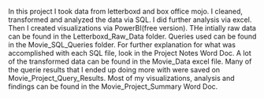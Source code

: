 In this project I took data from letterboxd and box office mojo. I cleaned, transformed and analyzed the data via SQL. I did further analysis via excel. Then I created visualizations via PowerBI(free version).
THe intially raw data can be found in the Letterboxd_Raw_Data folder.
Queries used can be found in the Movie_SQL_Queries folder.
For further explanation for what was accomplished with each SQL file, look in the Project Notes Word Doc.
A lot of the transformed data can be found in the Movie_Data excel file. 
Many of the querie results that I ended up doing more with were saved on Movie_Project_Query_Results.
Most of my visualizations, analysis and findings can be found in the Movie_Project_Summary Word Doc.
